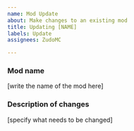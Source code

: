 ```yaml
---
name: Mod Update
about: Make changes to an existing mod
title: Updating [NAME]
labels: Update
assignees: ZudoMC

---
```


### Mod name
[write the name of the mod here]

### Description of changes
[specify what needs to be changed]
